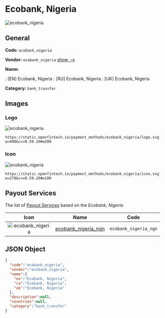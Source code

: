 
# Ecobank, Nigeria 
![ecobank_nigeria](https://static.openfintech.io/payment_methods/ecobank_nigeria/logo.svg?w=400&c=v0.59.26#w200)  

## General 
**Code:** `ecobank_nigeria` 
 
**Vendor:** `ecobank_nigeria` [show -->](/vendors/ecobank_nigeria/) 
 
**Name:** 
 
:	[EN] Ecobank, Nigeria 
:	[RU] Ecobank, Nigeria 
:	[UK] Ecobank, Nigeria 
 
**Category:** `bank_transfer` 
 

## Images 

### Logo 
![ecobank_nigeria](https://static.openfintech.io/payment_methods/ecobank_nigeria/logo.svg?w=400&c=v0.59.26#w200)  

```
https://static.openfintech.io/payment_methods/ecobank_nigeria/logo.svg?w=400&c=v0.59.26#w200
```  

### Icon 
![ecobank_nigeria](https://static.openfintech.io/payment_methods/ecobank_nigeria/icon.svg?w=278&c=v0.59.26#w100)  

```
https://static.openfintech.io/payment_methods/ecobank_nigeria/icon.svg?w=278&c=v0.59.26#w100
```  

## Payout Services 
 
The list of [Payout Services](/payout-services/) based on the _Ecobank, Nigeria_ 

|Icon|Name|Code| 
|:---:|:---:|:---:| 
|![ecobank_nigeria](https://static.openfintech.io/payout_methods/ecobank_nigeria/icon.svg?w=278&c=v0.59.26#w40) |[ecobank_nigeria_ngn](/payout-services/ecobank_nigeria_ngn/)|`ecobank_nigeria_ngn`| 
 

## JSON Object 

```json
{
  "code":"ecobank_nigeria",
  "vendor":"ecobank_nigeria",
  "name":{
    "en":"Ecobank, Nigeria",
    "ru":"Ecobank, Nigeria",
    "uk":"Ecobank, Nigeria"
  },
  "description":null,
  "countries":null,
  "category":"bank_transfer"
}
```  
